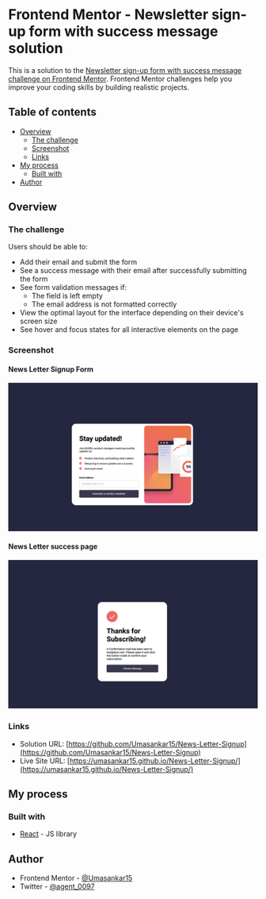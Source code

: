 # Frontend Mentor - Newsletter sign-up form with success message solution

This is a solution to the [Newsletter sign-up form with success message challenge on Frontend Mentor](https://www.frontendmentor.io/challenges/newsletter-signup-form-with-success-message-3FC1AZbNrv). Frontend Mentor challenges help you improve your coding skills by building realistic projects.

## Table of contents

- [Overview](#overview)
  - [The challenge](#the-challenge)
  - [Screenshot](#screenshot)
  - [Links](#links)
- [My process](#my-process)
  - [Built with](#built-with)
- [Author](#author)

## Overview

### The challenge

Users should be able to:

- Add their email and submit the form
- See a success message with their email after successfully submitting the form
- See form validation messages if:
  - The field is left empty
  - The email address is not formatted correctly
- View the optimal layout for the interface depending on their device's screen size
- See hover and focus states for all interactive elements on the page

### Screenshot

#### News Letter Signup Form

![Desktop Form Preview](Assets/desktop-form-preview.png)

#### News Letter success page

![Desktop Success Preview](Assets/desktop-success-preview.png)

### Links

- Solution URL: [https://github.com/Umasankar15/News-Letter-Signup](https://github.com/Umasankar15/News-Letter-Signup)
- Live Site URL: [https://umasankar15.github.io/News-Letter-Signup/](https://umasankar15.github.io/News-Letter-Signup/)

## My process

### Built with

- [React](https://reactjs.org/) - JS library

## Author

- Frontend Mentor - [@Umasankar15](https://www.frontendmentor.io/profile/Umasankar15)
- Twitter - [@agent_0097](https://twitter.com/agent_0097)
